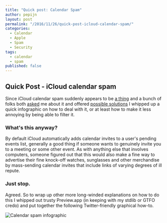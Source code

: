 ```yaml
---
title: "Quick post: Calendar Spam"
author: pepijn
layout: post
permalink: "/2016/11/26/quick-post-icloud-calendar-spam/"
categories:
  - Calendar
  - Apple
  - Spam
  - Security
tags:
  - calendar
  - spam
published: false
---
```


## Quick Post - iCloud calendar spam

Since iCloud calendar spam suddenly appears to be [a thing](https://twitter.com/bruienne/status/802174492000874496) and a bunch of folks both [asked](https://twitter.com/latteine/status/802192190168567808) me about it and offered [possible solutions](https://twitter.com/swy/status/802263392027283456) I whipped up a quick infographic on how to deal with it, or at least how to make it less annoying by being able to filter it.

### What's this anyway?
By default iCloud automatically adds calendar invites to a user's pending events list, generally a good thing if someone wants to genuinely invite you to a meeting or some other event. As with anything else that involves computers, someone figured out that this would also make a fine way to advertise their fine knock-off watches, sunglasses and other merchandise by mass-sending calendar invites that include links of varying degrees of ill repute.

### Just stop.
Agreed. So to wrap up other more long-winded explanations on how to do this I whipped out trusty Preview.app (in keeping with my stdlib or GTFO credo) and put together the following Twitter-friendly graphical how-to.

![Calendar spam infographic](static/Calendar-spam.jpg)
